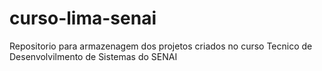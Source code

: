 # curso-lima-senai
Repositorio para armazenagem dos projetos criados no curso Tecnico de Desenvolvilmento de Sistemas do SENAI
